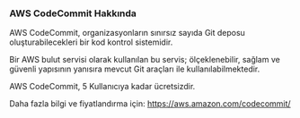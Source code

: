 ### AWS CodeCommit Hakkında
AWS CodeCommit, organizasyonların sınırsız sayıda Git deposu oluşturabilecekleri bir kod kontrol sistemidir.

Bir AWS bulut servisi olarak kullanılan bu servis; ölçeklenebilir, sağlam ve güvenli yapısının yanısıra mevcut Git araçları ile kullanılabilmektedir.

AWS CodeCommit, 5 Kullanıcıya kadar ücretsizdir.

Daha fazla bilgi ve fiyatlandırma için:
https://aws.amazon.com/codecommit/
